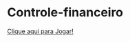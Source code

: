# Controle-financeiro

<a href="https://climacobnu.github.io/T-Rex-Game/" rel="noopener noreferrer" target="_blank">Clique aqui para Jogar!</a>
